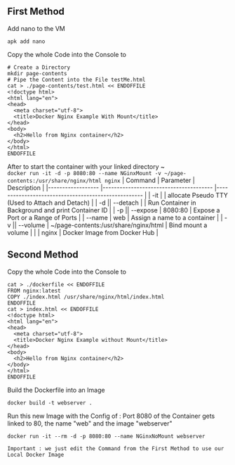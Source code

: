 First Method
----------

Add nano to the VM
```
apk add nano
```

Copy the whole Code into the Console to
```
# Create a Directory
mkdir page-contents
# Pipe the Content into the File testMe.html
cat > ./page-contents/test.html << ENDOFFILE
<!doctype html>
<html lang="en">
<head>
  <meta charset="utf-8">
  <title>Docker Nginx Example With Mount</title>
</head>
<body>
  <h2>Hello from Nginx container</h2>
</body>
</html>
ENDOFFILE
```
After to start the container with your linked directory ~  
```docker run -it -d -p 8080:80 --name NGinxMount -v ~/page-contents:/usr/share/nginx/html nginx```
| Command          	| Parameter                             	| Description                                        	|
|------------------	|---------------------------------------	|----------------------------------------------------	|
| -it               |                                           | allocate Pseudo TTY (Used to Attach and Detach)       |
| -d \|\| --detach 	|                                       	| Run Container in Background and print Container ID 	|
| -p \|\| --expose 	| 8080:80                               	| Expose a Port or a Range of Ports                  	|
| --name           	| web                                   	| Assign a name to a container                       	|
| -v \|\| --volume 	| ~/page-contents:/usr/share/nginx/html 	| Bind mount a volume                                	|
|                  	| nginx                                 	| Docker Image from Docker Hub                       	|

Second Method
-------------
Copy the whole Code into the Console to
```
cat > ./dockerfile << ENDOFFILE
FROM nginx:latest
COPY ./index.html /usr/share/nginx/html/index.html
ENDOFFILE
cat > index.html << ENDOFFILE
<!doctype html>
<html lang="en">
<head>
  <meta charset="utf-8">
  <title>Docker Nginx Example without Mount</title>
</head>
<body>
  <h2>Hello from Nginx container</h2>
</body>
</html>
ENDOFFILE
```
Build the Dockerfile into an Image
```
docker build -t webserver .
```

Run this new Image with the Config of : Port 8080 of the Container gets linked to 80, the name "web" and the image "webserver"
```
docker run -it --rm -d -p 8080:80 --name NGinxNoMount webserver
```
`Important : we just edit the Command from the First Method to use our Local Docker Image`
